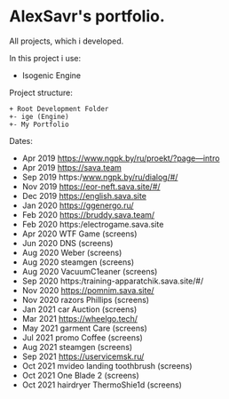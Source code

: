# AlexSavr's portfolio.
All projects, which i developed.

In this project i use:
- Isogenic Engine

Project structure:

    + Root Development Folder
    +- ige (Engine)
    +- My Portfolio

Dates:
- Apr 2019 https://www.ngpk.by/ru/proekt/?page—intro 
- Apr 2019 https://sava.team
- Sep 2019 https:/www.ngpk.by/ru/dialog/#/
- Nov 2019 https://eor-neft.sava.site/#/
- Dec 2019 https://english.sava.site
- Jan 2020 https://ggenergo.ru/
- Feb 2020 https://bruddy.sava.team/
- Feb 2020 https:/electrogame.sava.site
- Apr 2020 WTF Game (screens)
- Jun 2020 DNS (screens)
- Aug 2020 Weber (screens)
- Aug 2020 steamgen (screens)
- Aug 2020 VacuumC1eaner (screens)
- Sep 2020 https:/training-apparatchik.sava.site/#/
- Nov 2020 https://pomnim.sava.site/
- Nov 2020 razors Phillips (screens)
- Jan 2021 car Auction (screens)
- Mar 2021 https://wheelgo.tech/
- May 2021 garment Care (screens)
- Jul 2021 promo Coffee (screens)
- Aug 2021 steamgen (screens)
- Sep 2021 https://uservicemsk.ru/
- Oct 2021 mvideo landing toothbrush (screens)
- Oct 2021 One Blade 2 (screens)
- Oct 2021 hairdryer ThermoShie1d (screens)
